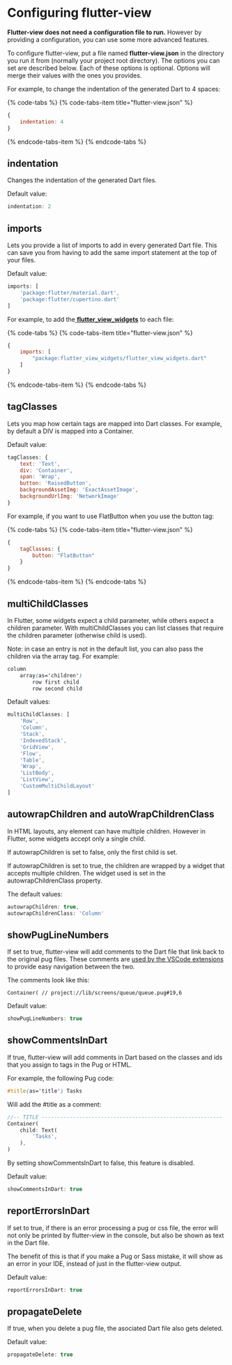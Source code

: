 # Configuring flutter-view

**Flutter-view does not need a configuration file to run.** However by providing a configuration, you can use some more advanced features.

To configure flutter-view, put a file named **flutter-view.json** in the directory you run it from \(normally your project root directory\). The options you can set are described below. Each of these options is optional. Options will merge their values with the ones you provides.

For example, to change the indentation of the generated Dart to 4 spaces:

{% code-tabs %}
{% code-tabs-item title="flutter-view.json" %}
```javascript
{
    indentation: 4
}
```
{% endcode-tabs-item %}
{% endcode-tabs %}

## indentation

Changes the indentation of the generated Dart files.

Default value:

```javascript
indentation: 2
```

## imports

Lets you provide a list of imports to add in every generated Dart file. This can save you from having to add the same import statement at the top of your files.

Default value:

```javascript
imports: [
	'package:flutter/material.dart',
	'package:flutter/cupertino.dart'
]
```

For example, to add the[ **flutter\_view\_widgets**](https://pub.dev/packages/flutter_view_widgets) to each file:

{% code-tabs %}
{% code-tabs-item title="flutter-view.json" %}
```javascript
{
    imports: [
        "package:flutter_view_widgets/flutter_view_widgets.dart"
    ]
}
```
{% endcode-tabs-item %}
{% endcode-tabs %}

## tagClasses

Lets you map how certain tags are mapped into Dart classes. For example, by default a DIV is mapped into a Container.

Default value:

```javascript
tagClasses: {
	text: 'Text',
	div: 'Container',
	span: 'Wrap',
	button: 'RaisedButton',
	backgroundAssetImg: 'ExactAssetImage',
	backgroundUrlImg: 'NetworkImage'
}
```

For example, if you want to use FlatButton when you use the button tag:

{% code-tabs %}
{% code-tabs-item title="flutter-view.json" %}
```javascript
{
    tagClasses: {
        button: "FlatButton"
    }
}
```
{% endcode-tabs-item %}
{% endcode-tabs %}

## multiChildClasses

In Flutter, some widgets expect a child parameter, while others expect a children parameter. With multiChildClasses you can list classes that require the children parameter \(otherwise child is used\).

Note: in case an entry is not in the default list, you can also pass the children via the array tag. For example:

```css
column
    array(as='children')
        row first child
        row second child
```

Default values:

```javascript
multiChildClasses: [
	'Row',
	'Column',
	'Stack',
	'IndexedStack',
	'GridView',
	'Flow',
	'Table',
	'Wrap',
	'ListBody',
	'ListView',
	'CustomMultiChildLayout'
]
```

## autowrapChildren and autoWrapChildrenClass

In HTML layouts, any element can have multiple children. However in Flutter, some widgets accept only a single child. 

If autowrapChildren is set to false, only the first child is set. 

If autowrapChildren is set to true, the children are wrapped by a widget that accepts multiple children. The widget used is set in the autowrapChildrenClass property.

The default values:

```javascript
autowrapChildren: true,
autowrapChildrenClass: 'Column'
```

## showPugLineNumbers

If set to true, flutter-view will add comments to the Dart file that link back to the original pug files. These comments are [used by the VSCode extensions](../get-started/vs-code-support.md#linking-between-pug-and-generated-dart) to provide easy navigation between the two.

The comments look like this:

`Container( // project://lib/screens/queue/queue.pug#19,6`

Default value:

```javascript
showPugLineNumbers: true
```

## showCommentsInDart

If true, flutter-view will add comments in Dart based on the classes and ids that you assign to tags in the Pug or HTML.

For example, the following Pug code:

```css
#title(as='title') Tasks
```

Will add the \#title as a comment:

```dart
//-- TITLE ----------------------------------------------------------
Container(
    child: Text( 
        'Tasks',
    ),
)
```

By setting showCommentsInDart to false, this feature is disabled.

Default value:

```javascript
showCommentsInDart: true
```

## reportErrorsInDart

If set to true, if there is an error processing a pug or css file, the error will not only be printed by flutter-view in the console, but also be shown as text in the Dart file.

The benefit of this is that if you make a Pug or Sass mistake, it will show as an error in your IDE, instead of just in the flutter-view output.

Default value:

```javascript
reportErrorsInDart: true
```

## propagateDelete

If true, when you delete a pug file, the asociated Dart file also gets deleted.

Default value:

```javascript
propagateDelete: true
```



